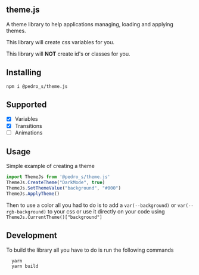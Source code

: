 ## theme.js
A theme library to help applications managing, loading and applying themes.

This library will create css variables for you.

This library will **NOT** create id's or classes for you.

## Installing
`npm i @pedro_s/theme.js`

## Supported

- [x] Variables
- [x] Transitions
- [ ] Animations

## Usage

Simple example of creating a theme

```javascript
import ThemeJs from '@pedro_s/theme.js'
ThemeJs.CreateTheme("DarkMode", true)
ThemeJs.SetThemeValue("background", "#000")
ThemeJs.ApplyTheme()
```

Then to use a color all you had to do is to add a `var(--background)` or `var(--rgb-background)` to your css or use it directly on your code using  `ThemeJs.CurrentTheme()["background"]`

## Development
To build the library all you have to do is run the following commands

```
  yarn
  yarn build
```
